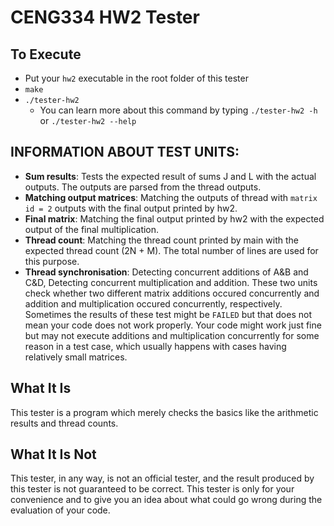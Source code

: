 # CENG334 HW2 Tester

## To Execute

 - Put your `hw2` executable in the root folder of this tester
 - `make`
 - `./tester-hw2`
     - You can learn more about this command by typing `./tester-hw2 -h` or `./tester-hw2 --help` 

## INFORMATION ABOUT TEST UNITS:

 - **Sum results**: Tests the expected result of sums J and L with the actual outputs. The outputs are parsed from the thread outputs.
 - **Matching output matrices**: Matching the outputs of thread with `matrix id = 2` outputs with the final output printed by hw2.
 - **Final matrix**: Matching the final output printed by hw2 with the expected output of the final multiplication.
 - **Thread count**: Matching the thread count printed by main with the expected thread count (2N + M). The total number of lines are used for this purpose.
 - **Thread synchronisation**: Detecting concurrent additions of A&B and C&D, Detecting concurrent multiplication and addition. These two units check whether two different matrix additions occured concurrently and addition and multiplication occured concurrently, respectively. Sometimes the results of these test might be `FAILED` but that does not mean your code does not work properly. Your code might work just fine but may not execute additions and multiplication concurrently for some reason in a test case, which usually happens with cases having relatively small matrices.

## What It Is

This tester is a program which merely checks the basics like the arithmetic results and thread counts.

## What It Is Not

This tester, in any way, is not an official tester, and the result produced by this tester is not guaranteed to be correct. This tester is only for your convenience and to give you an idea about what could go wrong during the evaluation of your code.
